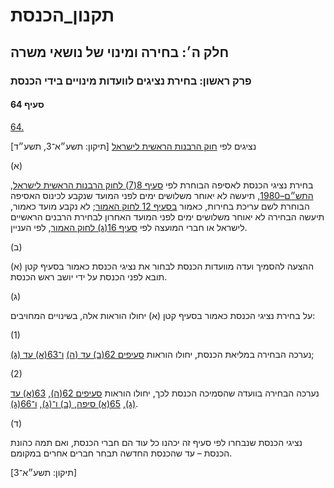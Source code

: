 # תקנון_הכנסת

## חלק ה׳: בחירה ומינוי של נושאי משרה

### פרק ראשון: בחירת נציגים לוועדות מינויים בידי הכנסת

#### סעיף 64

[64.](https://he.wikisource.org/wiki/תקנון_הכנסת#s_yp_64)

נציגים לפי [חוק הרבנות הראשית לישראל](https://he.wikisource.org/wiki/חוק_הרבנות_הראשית_לישראל "חוק הרבנות הראשית לישראל") [תיקון: תשע״א־3, תשע״ד]

(א)

בחירת נציגי הכנסת לאסיפה הבוחרת לפי [סעיף 8(7) לחוק הרבנות הראשית לישראל, התש״ם–1980](https://he.wikisource.org/wiki/חוק_הרבנות_הראשית_לישראל#s_yp_8 "חוק הרבנות הראשית לישראל"), תיעשה לא יאוחר משלושים ימים לפני המועד שנקבע לכינוס האסיפה הבוחרת לשם עריכת בחירות, כאמור [בסעיף 12 לחוק האמור](https://he.wikisource.org/wiki/חוק_הרבנות_הראשית_לישראל#s_yp_12 "חוק הרבנות הראשית לישראל"); לא נקבע מועד כאמור, תיעשה הבחירה לא יאוחר משלושים ימים לפני המועד האחרון לבחירת הרבנים הראשיים לישראל או חברי המועצה לפי [סעיף 16(ג) לחוק האמור](https://he.wikisource.org/wiki/חוק_הרבנות_הראשית_לישראל#s_yp_16 "חוק הרבנות הראשית לישראל"), לפי העניין.

(ב)

ההצעה להסמיך ועדה מוועדות הכנסת לבחור את נציגי הכנסת כאמור בסעיף קטן (א) תובא לפני הכנסת על ידי יושב ראש הכנסת.

(ג)

על בחירת נציגי הכנסת כאמור בסעיף קטן (א) יחולו הוראות אלה, בשינויים המחויבים:

(1)

נערכה הבחירה במליאת הכנסת, יחולו הוראות [סעיפים 62(ב) עד (ה)](https://he.wikisource.org/wiki/תקנון_הכנסת#s_yp_62) [ו־63(א) עד (ג)](https://he.wikisource.org/wiki/תקנון_הכנסת#s_yp_63);

(2)

נערכה הבחירה בוועדה שהסמיכה הכנסת לכך, יחולו הוראות [סעיפים 62(ה)](https://he.wikisource.org/wiki/תקנון_הכנסת#s_yp_62), [63(א) עד (ג)](https://he.wikisource.org/wiki/תקנון_הכנסת#s_yp_63), [65(א) סיפה, (ב) ו־(ג)](https://he.wikisource.org/wiki/תקנון_הכנסת#s_yp_65), [ו־66(ג)](https://he.wikisource.org/wiki/תקנון_הכנסת#s_yp_66).

(ד)

נציגי הכנסת שנבחרו לפי סעיף זה יכהנו כל עוד הם חברי הכנסת, ואם תמה כהונת הכנסת – עד שהכנסת החדשה תבחר חברים אחרים במקומם.

[תיקון: תשע״א־3]